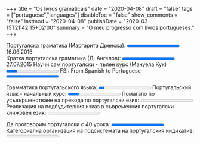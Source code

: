+++
title = "Os livros gramaticais"
date = "2020-04-08"
draft = "false"
tags = ["portuguese","languages"]
disableToc = "false"
show_comments = "false"
lastmod = "2020-04-08"
publishDate = "2020-03-15T21:42:15+02:00"
summary = "O meu progresso com livros portugueses."
+++

<label for="Португалска граматика">Португалска граматика (Маргарита Дренска):</label>
<progress id="english-progress" value="257" max="257"> 100% </progress>
16.06.2016 <br>
<label for="english-progress">Кратка португалска граматика (Д. Ангелов):</label>
<progress id="english-progress" value="188" max="188"> 100% </progress>27.07.2015
<label for="english-progress">Научи сам португалски - пълен курс (Мануела Кук)</label>
<progress id="english-progress" value="20" max="100"> 20% </progress>
<label for="english-progress">FSI: From Spanish to Portuguese</label>
<progress id="english-progress" value="100" max="100"> 100% </progress>

<label for="english-progress">Грамматика португальского языка:</label>
<progress id="english-progress" value="10" max="100"> 70% </progress>
<label for="english-progress">Португальский язык - начальный курс:</label>
<progress id="english-progress" value="20" max="100"> 70% </progress>
<label for="english-progress">Помагало по усъвършенстване на превода по португалски език:</label>
<progress id="english-progress" value="0" max="100"> 70% </progress>
<label for="english-progress">Реализация на подбудителния изказ в съвременния португалски книжовен език:</label>
<progress id="english-progress" value="0" max="100"> 70% </progress>

<label for="english-progress">Да проговорим португалски с 40 урока:</label>
<progress id="english-progress" value="100" max="100"> 710% </progress>
<label for="english-progress">Категориална организация на подсистемата на португалския индикатив:</label>
<progress id="english-progress" value="0" max="100"> 70% </progress>

